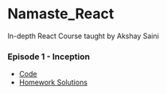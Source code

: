 # Namaste_React
In-depth React Course taught by Akshay Saini

### Episode 1 - Inception
- [Code](./Episode-1/Code)
- [Homework Solutions](./Episode-1/HomeWork.md)
